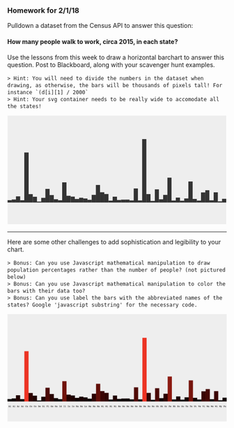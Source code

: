 ### Homework for 2/1/18

Pulldown a dataset from the Census API to answer this question:

#### How many people walk to work, circa 2015, in each state?

Use the lessons from this week to draw a horizontal barchart to answer this question. Post to Blackboard, along with your scavenger hunt examples.

	> Hint: You will need to divide the numbers in the dataset when drawing, as otherwise, the bars will be thousands of pixels tall! For instance `(d[i][1] / 2000`
	> Hint: Your svg container needs to be really wide to accomodate all the states! 

![census bar chart](homework.png)

-----

Here are some other challenges to add sophistication and legibility to your chart.

	> Bonus: Can you use Javascript mathematical manipulation to draw population percentages rather than the number of people? (not pictured below)	
	> Bonus: Can you use Javascript mathematical manipulation to color the bars with their data too?
	> Bonus: Can you use label the bars with the abbreviated names of the states? Google 'javascript substring' for the necessary code. 

![bonus version](bonus.png)
